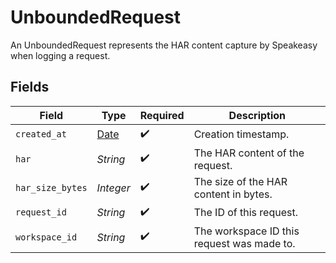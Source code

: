 # UnboundedRequest

An UnboundedRequest represents the HAR content capture by Speakeasy when logging a request.


## Fields

| Field                                                                | Type                                                                 | Required                                                             | Description                                                          |
| -------------------------------------------------------------------- | -------------------------------------------------------------------- | -------------------------------------------------------------------- | -------------------------------------------------------------------- |
| `created_at`                                                         | [Date](https://ruby-doc.org/stdlib-2.6.1/libdoc/date/rdoc/Date.html) | :heavy_check_mark:                                                   | Creation timestamp.                                                  |
| `har`                                                                | *String*                                                             | :heavy_check_mark:                                                   | The HAR content of the request.                                      |
| `har_size_bytes`                                                     | *Integer*                                                            | :heavy_check_mark:                                                   | The size of the HAR content in bytes.                                |
| `request_id`                                                         | *String*                                                             | :heavy_check_mark:                                                   | The ID of this request.                                              |
| `workspace_id`                                                       | *String*                                                             | :heavy_check_mark:                                                   | The workspace ID this request was made to.                           |